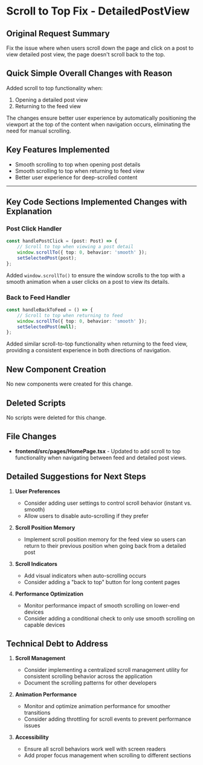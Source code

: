 # Scroll to Top Fix - DetailedPostView

## Original Request Summary
Fix the issue where when users scroll down the page and click on a post to view detailed post view, the page doesn't scroll back to the top.

## Quick Simple Overall Changes with Reason
Added scroll to top functionality when:
1. Opening a detailed post view
2. Returning to the feed view

The changes ensure better user experience by automatically positioning the viewport at the top of the content when navigation occurs, eliminating the need for manual scrolling.

## Key Features Implemented
- Smooth scrolling to top when opening post details
- Smooth scrolling to top when returning to feed view
- Better user experience for deep-scrolled content

---

## Key Code Sections Implemented Changes with Explanation

### Post Click Handler
```typescript
const handlePostClick = (post: Post) => {
    // Scroll to top when viewing a post detail
    window.scrollTo({ top: 0, behavior: 'smooth' });
    setSelectedPost(post);
};
```
Added `window.scrollTo()` to ensure the window scrolls to the top with a smooth animation when a user clicks on a post to view its details.

### Back to Feed Handler
```typescript
const handleBackToFeed = () => {
    // Scroll to top when returning to feed
    window.scrollTo({ top: 0, behavior: 'smooth' });
    setSelectedPost(null);
};
```
Added similar scroll-to-top functionality when returning to the feed view, providing a consistent experience in both directions of navigation.

## New Component Creation
No new components were created for this change.

## Deleted Scripts
No scripts were deleted for this change.

## File Changes
- **frontend/src/pages/HomePage.tsx** - Updated to add scroll to top functionality when navigating between feed and detailed post views.

## Detailed Suggestions for Next Steps
1. **User Preferences**
   - Consider adding user settings to control scroll behavior (instant vs. smooth)
   - Allow users to disable auto-scrolling if they prefer

2. **Scroll Position Memory**
   - Implement scroll position memory for the feed view so users can return to their previous position when going back from a detailed post

3. **Scroll Indicators**
   - Add visual indicators when auto-scrolling occurs
   - Consider adding a "back to top" button for long content pages

4. **Performance Optimization**
   - Monitor performance impact of smooth scrolling on lower-end devices
   - Consider adding a conditional check to only use smooth scrolling on capable devices

## Technical Debt to Address
1. **Scroll Management**
   - Consider implementing a centralized scroll management utility for consistent scrolling behavior across the application
   - Document the scrolling patterns for other developers

2. **Animation Performance**
   - Monitor and optimize animation performance for smoother transitions
   - Consider adding throttling for scroll events to prevent performance issues

3. **Accessibility**
   - Ensure all scroll behaviors work well with screen readers
   - Add proper focus management when scrolling to different sections 
